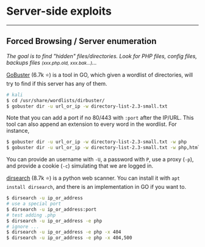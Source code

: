 # Server-side exploits

<hr class="sl">

## Forced Browsing / Server enumeration

*The goal is to find "hidden" files/directories. Look for PHP files, config files, backups files <small>(xxx.php.old, xxx.bak...)</small>...*

<div class="row row-cols-md-2"><div>

[GoBuster](https://github.com/OJ/gobuster) (6.7k ⭐) is a tool in GO, which given a wordlist of directories, will try to find if this server has any of them.

```bash
# kali
$ cd /usr/share/wordlists/dirbuster/
$ gobuster dir -u url_or_ip -w directory-list-2.3-small.txt
```

Note that you can add a port if no 80/443 with `:port` after the IP/URL. This tool can also append an extension to every word in the wordlist. For instance,

```bash
$ gobuster dir -u url_or_ip -w directory-list-2.3-small.txt -w php
$ gobuster dir -u url_or_ip -w directory-list-2.3-small.txt -w php,html
```

You can provide an username with `-U`, a password with `P`, use a proxy <nobr>(`-p`)</nobr>, and provide a cookie (`-c`) simulating that we are logged in.
</div><div>

[dirsearch](https://github.com/maurosoria/dirsearch) (8.7k ⭐) is a python web scanner. You can install it with `apt install dirsearch`, and there is an implementation in GO if you want to.

```bash
$ dirsearch -u ip_or_address
# use a special port
$ dirsearch -u ip_or_address:port
# test adding .php
$ dirsearch -u ip_or_address -e php
# ignore ...
$ dirsearch -u ip_or_address -e php -x 404
$ dirsearch -u ip_or_address -e php -x 404,500
```
</div></div>